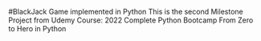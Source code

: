 #BlackJack Game implemented in Python
This is the second Milestone Project from Udemy Course: 2022 Complete Python Bootcamp From Zero to Hero in Python
